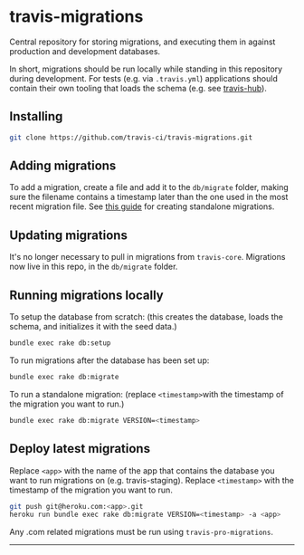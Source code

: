 travis-migrations
=================

Central repository for storing migrations, and executing them in against production and development databases.

In short, migrations should be run locally while standing in this repository during development. For tests (e.g. via `.travis.yml`) applications should contain their own tooling that loads the schema (e.g. see [travis-hub](https://github.com/travis-ci/travis-hub/blob/master/Rakefile#L12)).

Installing
----------

``` bash
git clone https://github.com/travis-ci/travis-migrations.git
```

Adding migrations
-------------------

To add a migration, create a file and add it to the `db/migrate` folder, making sure the filename contains a timestamp later than the one used in the most recent migration file. See [this guide](http://edgeguides.rubyonrails.org/active_record_migrations.html#creating-a-standalone-migration) for creating standalone migrations.

Updating migrations
-------------------

It's no longer necessary to pull in migrations from `travis-core`.
Migrations now live in this repo, in the `db/migrate` folder.

Running migrations locally
--------------------------

To setup the database from scratch:
(this creates the database, loads the schema, and initializes it with the seed data.)

``` bash
bundle exec rake db:setup
```

To run migrations after the database has been set up:

``` bash
bundle exec rake db:migrate
```

To run a standalone migration:
(replace `<timestamp>`with the timestamp of the migration you want to run.)

``` bash
bundle exec rake db:migrate VERSION=<timestamp>
```


Deploy latest migrations
------------------------

Replace `<app>` with the name of the app that contains the database you want to run migrations on (e.g. travis-staging).
Replace `<timestamp>` with the timestamp of the migration you want to run.


``` bash
git push git@heroku.com:<app>.git
heroku run bundle exec rake db:migrate VERSION=<timestamp> -a <app>
```
Any .com related migrations must be run using `travis-pro-migrations`.

----
